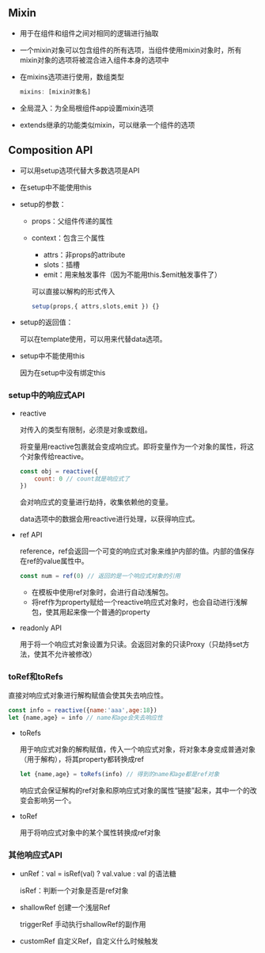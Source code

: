 ## Mixin

* 用于在组件和组件之间对相同的逻辑进行抽取

* 一个mixin对象可以包含组件的所有选项，当组件使用mixin对象时，所有mixin对象的选项将被混合进入组件本身的选项中

* 在mixins选项进行使用，数组类型

  ```js
  mixins: [mixin对象名]
  ```

* 全局混入：为全局根组件app设置mixin选项

* extends继承的功能类似mixin，可以继承一个组件的选项

## Composition API

* 可以用setup选项代替大多数选项是API

* 在setup中不能使用this

* setup的参数：

  * props：父组件传递的属性

  * context：包含三个属性

    * attrs：非props的attribute
    * slots：插槽
    * emit：用来触发事件（因为不能用this.$emit触发事件了）

    可以直接以解构的形式传入

    ```js
    setup(props,{ attrs,slots,emit }) {}
    ```

* setup的返回值：

  可以在template使用，可以用来代替data选项。

* setup中不能使用this

  因为在setup中没有绑定this

### setup中的响应式API

* reactive

  对传入的类型有限制，必须是对象或数组。

  将变量用reactive包裹就会变成响应式。即将变量作为一个对象的属性，将这个对象传给reactive。

  ```js
  const obj = reactive({
      count: 0 // count就是响应式了
  })
  ```

  会对响应式的变量进行劫持，收集依赖他的变量。

  data选项中的数据会用reactive进行处理，以获得响应式。

* ref API

  reference，ref会返回一个可变的响应式对象来维护内部的值。内部的值保存在ref的value属性中。

  ```js
  const num = ref(0) // 返回的是一个响应式对象的引用
  ```
  
  * 在模板中使用ref对象时，会进行自动浅解包。
  * 将ref作为property赋给一个reactive响应式对象时，也会自动进行浅解包，使其用起来像一个普通的property
  
* readonly API

  用于将一个响应式对象设置为只读。会返回对象的只读Proxy（只劫持set方法，使其不允许被修改）

### toRef和toRefs

直接对响应式对象进行解构赋值会使其失去响应性。

```js
const info = reactive({name:'aaa',age:18})
let {name,age} = info // name和age会失去响应性
```

* toRefs

  用于响应式对象的解构赋值，传入一个响应式对象，将对象本身变成普通对象（用于解构），将其property都转换成ref

  ```js
  let {name,age} = toRefs(info) // 得到的name和age都是ref对象
  ```

  响应式会保证解构的ref对象和原响应式对象的属性“链接”起来，其中一个的改变会影响另一个。

* toRef

  用于将响应式对象中的某个属性转换成ref对象

### 其他响应式API

* unRef：val = isRef(val) ? val.value : val 的语法糖

  isRef：判断一个对象是否是ref对象

* shallowRef 创建一个浅层Ref

  triggerRef 手动执行shallowRef的副作用

* customRef 自定义Ref，自定义什么时候触发

  